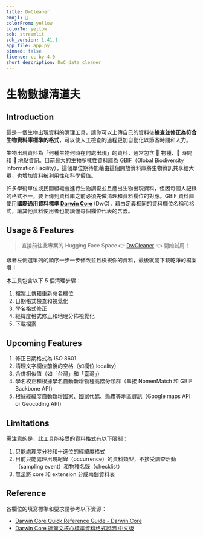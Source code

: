```yaml
---
title: DwCleaner
emoji: 🐢
colorFrom: yellow
colorTo: yellow
sdk: streamlit
sdk_version: 1.41.1
app_file: app.py
pinned: false
license: cc-by-4.0
short_description: DwC data cleaner
---
```


# 生物數據清道夫

## Introduction

這是一個生物出現資料的清理工具，讓你可以上傳自己的資料後**檢查並修正為符合生物資料庫標準的格式**，可以使人工檢查的過程更加自動化以節省時間和人力。  

生物出現資料為「何種生物何時在何處出現」的資料，通常包含 🐢 物種、📅 時間和 📍 地點資訊。目前最大的生物多樣性資料庫為 [GBIF]((https://www.gbif.org/))（Global Biodiversity Information Facility），這個單位期待能藉由這個開放資料庫將生物資訊共享給大眾，也增加資料被利用性和科學價值。

許多學術單位或民間組織會進行生物調查並且產出生物出現資料，但因每個人記錄的格式不一，要上傳到資料庫之前必須先做清理和資料欄位的對應。GBIF 資料庫使用**國際通用資料標準 [Darwin Core](https://dwc.tdwg.org/terms/)** (DwC)，藉由定義相同的資料欄位名稱和格式，讓其他資料使用者也能讀懂每個欄位代表的含義。

## Usage & Features

> 直接前往此專案的 Hugging Face Space 👉 [DwCleaner](https://huggingface.co/spaces/aomou/DwCleaner) 👈 開始試用！  

跟著左側選單列的順序一步一步修改並且檢視你的資料，最後就能下載乾淨的檔案囉！

本工具包含以下 5 個清理步驟：  
1. 檔案上傳和重新命名欄位  
2. 日期格式檢查和視覺化  
3. 學名格式修正  
4. 經緯度格式修正和地理分佈視覺化  
5. 下載檔案

## Upcoming Features

1. 修正日期格式為 ISO 8601
2. 清理文字欄位前後的空格（如欄位 locality）
3. 合併相似值（如「台灣」和「臺灣」）
4. 學名校正和根據學名自動新增物種高階分類群（串接 NomenMatch 和 GBIF Backbone API）
5. 根據經緯度自動新增國家、國家代碼、縣市等地區資訊（Google maps API or Geocoding API）

## Limitations

需注意的是，此工具能接受的資料格式有以下限制：  
1. 只能處理度分秒和十進位的經緯度格式  
2. 目前只能處理出現紀錄（occurrence）的資料類型，不接受調查活動（sampling event）和物種名錄（checklist）  
3. 無法將 core 和 extension 分成兩個資料表  

## Reference

各欄位的填寫標準和要求請參考以下資源：  
- [Darwin Core Quick Reference Guide - Darwin Core](https://dwc.tdwg.org/terms/)  
- [Darwin Core 達爾文核心標準資料格式說明 中文版](https://hackmd.io/TmsAwdC6TaGr-lciIwxh3g?view)